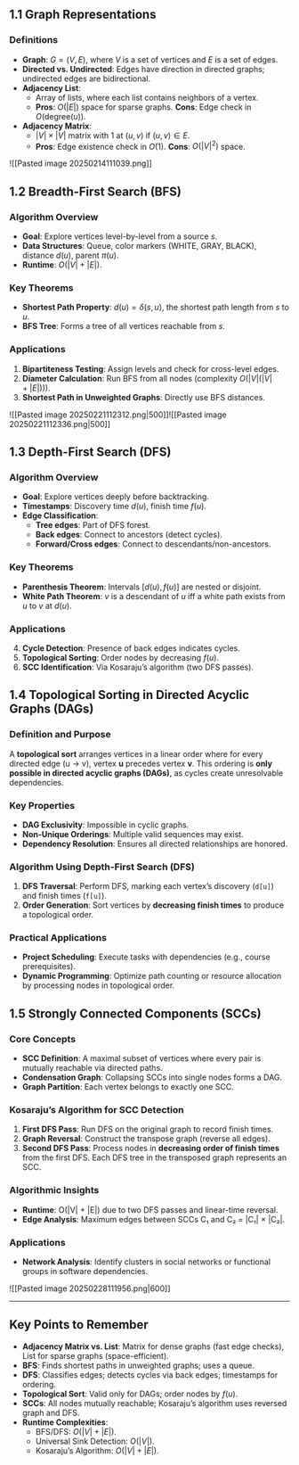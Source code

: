 ## 1.1 Graph Representations

### Definitions

- **Graph**: $G = (V, E)$, where $V$ is a set of vertices and $E$ is a set of edges.
- **Directed vs. Undirected**: Edges have direction in directed graphs; undirected edges are bidirectional.
- **Adjacency List**:
  - Array of lists, where each list contains neighbors of a vertex.
  - **Pros**: $O(|E|)$ space for sparse graphs. **Cons**: Edge check in $O(\text{degree}(u))$.
- **Adjacency Matrix**:
  - $|V| \times |V|$ matrix with 1 at $(u, v)$ if $(u, v) \in E$.
  - **Pros**: Edge existence check in $O(1)$. **Cons**: $O(|V|^2)$ space.

![[Pasted image 20250214111039.png]]

## 1.2 Breadth-First Search (BFS)

### Algorithm Overview

- **Goal**: Explore vertices level-by-level from a source $s$.
- **Data Structures**: Queue, color markers (WHITE, GRAY, BLACK), distance $d(u)$, parent $\pi(u)$.
- **Runtime**: $O(|V| + |E|)$.

### Key Theorems

- **Shortest Path Property**: $d(u) = \delta(s, u)$, the shortest path length from $s$ to $u$.
- **BFS Tree**: Forms a tree of all vertices reachable from $s$.

### Applications

1. **Bipartiteness Testing**: Assign levels and check for cross-level edges.
2. **Diameter Calculation**: Run BFS from all nodes (complexity $O(|V|(|V| + |E|))$).
3. **Shortest Path in Unweighted Graphs**: Directly use BFS distances.

![[Pasted image 20250221112312.png|500]]![[Pasted image 20250221112336.png|500]]

## 1.3 Depth-First Search (DFS)

### Algorithm Overview

- **Goal**: Explore vertices deeply before backtracking.
- **Timestamps**: Discovery time $d(u)$, finish time $f(u)$.
- **Edge Classification**:
  - **Tree edges**: Part of DFS forest.
  - **Back edges**: Connect to ancestors (detect cycles).
  - **Forward/Cross edges**: Connect to descendants/non-ancestors.

### Key Theorems

- **Parenthesis Theorem**: Intervals $[d(u), f(u)]$ are nested or disjoint.
- **White Path Theorem**: $v$ is a descendant of $u$ iff a white path exists from $u$ to $v$ at $d(u)$.

### Applications

4. **Cycle Detection**: Presence of back edges indicates cycles.
5. **Topological Sorting**: Order nodes by decreasing $f(u)$.
6. **SCC Identification**: Via Kosaraju’s algorithm (two DFS passes).

## 1.4 Topological Sorting in Directed Acyclic Graphs (DAGs)

### Definition and Purpose

A **topological sort** arranges vertices in a linear order where for every directed edge (u → v), vertex **u** precedes vertex **v**. This ordering is **only possible in directed acyclic graphs (DAGs)**, as cycles create unresolvable dependencies.

### Key Properties

- **DAG Exclusivity**: Impossible in cyclic graphs.
- **Non-Unique Orderings**: Multiple valid sequences may exist.
- **Dependency Resolution**: Ensures all directed relationships are honored.

### Algorithm Using Depth-First Search (DFS)

1. **DFS Traversal**: Perform DFS, marking each vertex’s discovery (`d[u]`) and finish times (`f[u]`).
2. **Order Generation**: Sort vertices by **decreasing finish times** to produce a topological order.

### Practical Applications

- **Project Scheduling**: Execute tasks with dependencies (e.g., course prerequisites).
- **Dynamic Programming**: Optimize path counting or resource allocation by processing nodes in topological order.

## 1.5 Strongly Connected Components (SCCs)

### Core Concepts

- **SCC Definition**: A maximal subset of vertices where every pair is mutually reachable via directed paths.
- **Condensation Graph**: Collapsing SCCs into single nodes forms a DAG.
- **Graph Partition**: Each vertex belongs to exactly one SCC.

### Kosaraju’s Algorithm for SCC Detection

1. **First DFS Pass**: Run DFS on the original graph to record finish times.
2. **Graph Reversal**: Construct the transpose graph (reverse all edges).
3. **Second DFS Pass**: Process nodes in **decreasing order of finish times** from the first DFS. Each DFS tree in the transposed graph represents an SCC.

### Algorithmic Insights

- **Runtime**: O(|V| + |E|) due to two DFS passes and linear-time reversal.
- **Edge Analysis**: Maximum edges between SCCs C₁ and C₂ = |C₁| × |C₂|.

### Applications

- **Network Analysis**: Identify clusters in social networks or functional groups in software dependencies.

![[Pasted image 20250228111956.png|600]]


---

## Key Points to Remember

- **Adjacency Matrix vs. List**: Matrix for dense graphs (fast edge checks), List for sparse graphs (space-efficient).
- **BFS**: Finds shortest paths in unweighted graphs; uses a queue.
- **DFS**: Classifies edges; detects cycles via back edges; timestamps for ordering.
- **Topological Sort**: Valid only for DAGs; order nodes by $f(u)$.
- **SCCs**: All nodes mutually reachable; Kosaraju’s algorithm uses reversed graph and DFS.
- **Runtime Complexities**:
  - BFS/DFS: $O(|V| + |E|)$.
  - Universal Sink Detection: $O(|V|)$.
  - Kosaraju’s Algorithm: $O(|V| + |E|)$.
